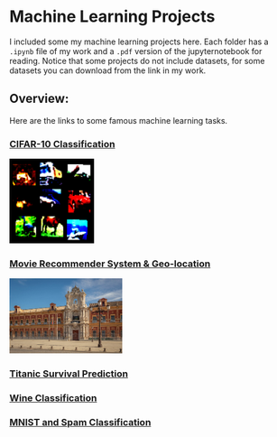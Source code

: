 # Machine Learning Projects
I included some my machine learning projects here. Each folder has a `.ipynb` file of my work and a `.pdf` version of the jupyternotebook for reading. Notice that some projects do not include datasets, for some datasets you can download from the link in my work.

## Overview:
Here are the links to some famous machine learning tasks. 

### [CIFAR-10 Classification](/CIFAR-10%20Classification%20with%20CNN/)
<img src="./images/CIFAR10.png" width=150>

### [Movie Recommender System & Geo-location](/Movie%20Recommender%20&%20Geo-location%20with%20k-NN/)
<img src="./images/geo.jpg" width=200>

### [Titanic Survival Prediction](/Titanic%20survival%20Prediction%20with%20Random%20Forests/)

### [Wine Classification](/Wine%20Classification%20with%20Logistic%20Regression/)

### [MNIST and Spam Classification]()